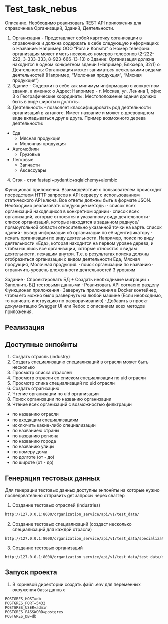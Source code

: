 # Test_task_nebus

Описание. 
Необходимо реализовать REST API приложения для справочника Организаций, Зданий, Деятельности. 
1. Организация - Представляет собой карточку организации в справочнике и должна содержать в себе следующую информацию: 
o Название: Например ООО “Рога и Копыта” 
o Номер телефона: организация может иметь несколько номеров телефонов (2-222-222, 3-333-333, 8-923-666-13-13) 
o Здание: Организация должна находится в одном конкретном здании (Например, Блюхера, 32/1) 
o Деятельность: Организация может заниматься несколькими видами деятельностей (Например, “Молочная продукция”, “Мясная продукция”) 
2. Здание - Содержит в себе как минимум информацию о конкретном здании, а именно: 
o Адрес: Например - г. Москва, ул. Ленина 1, офис 3 
o Географические координаты: Местоположение здания должно быть в виде широты и долготы. 
3. Деятельность - позволяет классифицировать род деятельности организаций в каталоге. Имеет название и может в древовидном виде вкладываться друг в друга. Пример возможного дерева деятельности: 
  - Еда 
    - Мясная продукция 
    - Молочная продукция 
  - Автомобили 
    - Грузовые 
  - Легковые 
      - Запчасти 
      - Аксессуары 
4. Стэк - стэк fastapi+pydantic+sqlalchemy+alembic 
 
Функционал приложения. 
Взаимодействие с пользователем происходит посредством HTTP запросов к API серверу с использованием статического API ключа. Все ответы должны быть в формате JSON. Необходимо реализовать следующие методы: 
· список всех организаций находящихся в конкретном здании 
· список всех организаций, которые относятся к указанному виду деятельности 
· список организаций, которые находятся в заданном радиусе/прямоугольной области относительно указанной точки на карте. список зданий 
· вывод информации об организации по её идентификатору 
· искать организации по виду деятельности. Например, поиск по виду деятельности «Еда», которая находится на первом уровне дерева, и чтобы нашлись все организации, которые относятся к видам деятельности, лежащим внутри. Т.е. в результатах поиска должны отобразиться организации с видом деятельности Еда, Мясная продукция, Молочная продукция. 
· поиск организации по названию 
· ограничить уровень вложенности деятельностей 3 уровням 
 
Задание 
· Спроектировать БД + Создать необходимые миграции + Заполнить БД тестовыми данными 
· Реализовать API согласно разделу Функционал приложения 
· Завернуть приложения в Docker контейнер, чтобы его можно было развернуть на любой машине (Если необходимо, то написать инструкцию по разворачиванию) 
· Добавить в проект документацию Swagger UI или Redoc с описанием всех методов приложения.

## Реализация
## Доступные энпойнты

1. Создать отрасль (industry)
2. Создать специализацию
специализаций в отрасли может быть несколько
3. Просмотр списка отраслей
4. Просмотр отрасли со списком специализации по uid  отрасли
5. Просмотр спика специализаций по uid отрасли
6. Создать отрагизацию
7. Чтение организации по uid организации 
8. Поиск организации по названию организации
9. Чтение всех организаций с возможностью фильтрации
- по названию отрасли
- по входящим специализациям
- исключить какие-либо специализации
- по названиею страны
- по названию региона
- по названию города
- по названию улицы
- по номеру дома
- по долготе (от - до)
- по широте (от - до)

## Генерация тестовых данных

Для генерации тестовых данных доступны энпонйты на которые нужно последовательно отправить get запросы через сваггер

1. Создание тестовых отраслей (industries)
 ```
http://127.0.0.1:8000/organization_service/api/v1/test_data/
```

2. Создание тестовых специализаций (создаст несколько специализаций для каждой отрасли)
```
http://127.0.0.1:8000/organization_service/api/v1/test_data/specializations/
```

3. Создание тестовых организаций
```
http://127.0.0.1:8000/organization_service/api/v1/test_data/test_data/organizations/
```

## Запуск проекта

1. В корневой директории создать файл .env для переменных окружения базы данных
```
POSTGRES_HOST=db
POSTGRES_PORT=5432
POSTGRES_USER=admin
POSTGRES_PASSWORD=postgres
POSTGRES_DB=db 
```


